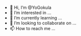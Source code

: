 - 👋 Hi, I’m @YoGokula
- 👀 I’m interested in ...
- 🌱 I’m currently learning ...
- 💞️ I’m looking to collaborate on ...
- 📫 How to reach me ...

<!---
YoGokula/YoGokula is a ✨ special ✨ repository because its `README.md` (this file) appears on your GitHub profile.
You can click the Preview link to take a look at your changes.
--->

